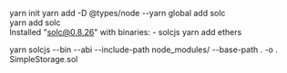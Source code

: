 yarn init
yarn add -D @types/node
--yarn global add solc  
yarn add solc  
 Installed "solc@0.8.26" with binaries: - solcjs
yarn add ethers

yarn solcjs --bin --abi --include-path node_modules/ --base-path . -o . SimpleStorage.sol
